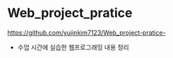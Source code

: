 # Web_project_pratice
https://github.com/yujinkim7123/Web_project-pratice-
- 수업 시간에 실습한 웹프로그래밍 내용 정리
